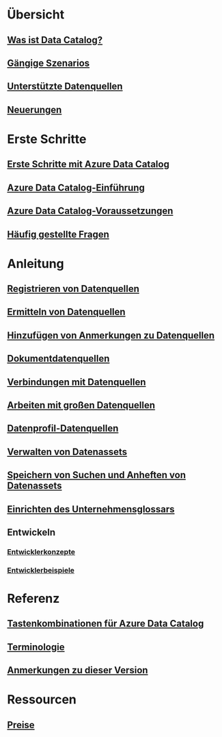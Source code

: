 # Übersicht
## [Was ist Data Catalog?](data-catalog-what-is-data-catalog.md)
## [Gängige Szenarios](data-catalog-common-scenarios.md)
## [Unterstützte Datenquellen](data-catalog-dsr.md)
## [Neuerungen](data-catalog-whats-new.md)

# Erste Schritte
## [Erste Schritte mit Azure Data Catalog](data-catalog-get-started.md)
## [Azure Data Catalog-Einführung](data-catalog-adopting-data-catalog.md)
## [Azure Data Catalog-Voraussetzungen](data-catalog-prerequisites.md)
## [Häufig gestellte Fragen](data-catalog-frequently-asked-questions.md)

# Anleitung
## [Registrieren von Datenquellen](data-catalog-how-to-register.md)
## [Ermitteln von Datenquellen](data-catalog-how-to-discover.md)
## [Hinzufügen von Anmerkungen zu Datenquellen](data-catalog-how-to-annotate.md)
## [Dokumentdatenquellen](data-catalog-how-to-documentation.md)
## [Verbindungen mit Datenquellen](data-catalog-how-to-connect.md)
## [Arbeiten mit großen Datenquellen](data-catalog-how-to-big-data.md)
## [Datenprofil-Datenquellen](data-catalog-how-to-data-profile.md)
## [Verwalten von Datenassets](data-catalog-how-to-manage.md)
## [Speichern von Suchen und Anheften von Datenassets](data-catalog-how-to-save-pin.md)
## [Einrichten des Unternehmensglossars](data-catalog-how-to-business-glossary.md)

## Entwickeln
### [Entwicklerkonzepte](data-catalog-developer-concepts.md)
### [Entwicklerbeispiele](data-catalog-samples.md)

# Referenz
## [Tastenkombinationen für Azure Data Catalog](data-catalog-keyboard-shortcuts.md)
## [Terminologie](data-catalog-terminology.md)
## [Anmerkungen zu dieser Version](data-catalog-release-notes.md)

# Ressourcen
## [Preise](https://azure.microsoft.com/pricing/details/data-catalog/)

<!--HONumber=Nov16_HO2-->


